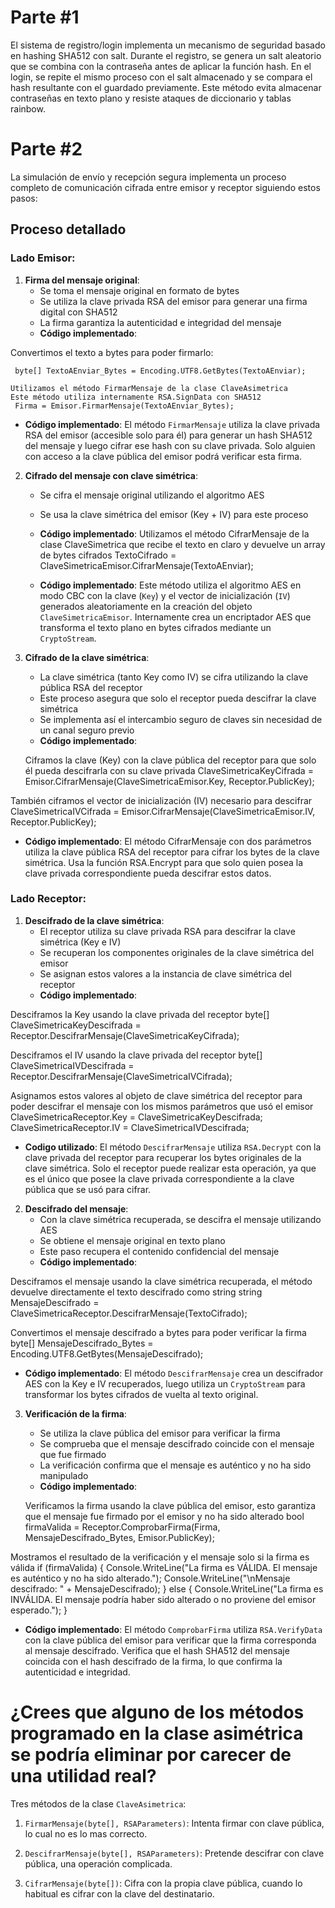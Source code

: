 # Parte #1

El sistema de registro/login implementa un mecanismo de seguridad basado en hashing SHA512 con salt. Durante el registro, se genera un salt aleatorio que se combina con la contraseña antes de aplicar la función hash. En el login, se repite el mismo proceso con el salt almacenado y se compara el hash resultante con el guardado previamente. Este método evita almacenar contraseñas en texto plano y resiste ataques de diccionario y tablas rainbow.

# Parte #2

La simulación de envío y recepción segura implementa un proceso completo de comunicación cifrada entre emisor y receptor siguiendo estos pasos:

## Proceso detallado

### Lado Emisor:

1. **Firma del mensaje original**: 
   - Se toma el mensaje original en formato de bytes
   - Se utiliza la clave privada RSA del emisor para generar una firma digital con SHA512
   - La firma garantiza la autenticidad e integridad del mensaje
   - **Código implementado**: 

Convertimos el texto a bytes para poder firmarlo:

     byte[] TextoAEnviar_Bytes = Encoding.UTF8.GetBytes(TextoAEnviar);
     
    Utilizamos el método FirmarMensaje de la clase ClaveAsimetrica
    Este método utiliza internamente RSA.SignData con SHA512
     Firma = Emisor.FirmarMensaje(TextoAEnviar_Bytes);

   - **Código implementado**: El método `FirmarMensaje` utiliza la clave privada RSA del emisor (accesible solo para él) para generar un hash SHA512 del mensaje y luego cifrar ese hash con su clave privada. Solo alguien con acceso a la clave pública del emisor podrá verificar esta firma.

2. **Cifrado del mensaje con clave simétrica**:
   - Se cifra el mensaje original utilizando el algoritmo AES
   - Se usa la clave simétrica del emisor (Key + IV) para este proceso
   - **Código implementado**: 
Utilizamos el método CifrarMensaje de la clase ClaveSimetrica que recibe el texto en claro y devuelve un array de bytes cifrados
     TextoCifrado = ClaveSimetricaEmisor.CifrarMensaje(TextoAEnviar);

   - **Código implementado**: Este método utiliza el algoritmo AES en modo CBC con la clave (`Key`) y el vector de inicialización (`IV`) generados aleatoriamente en la creación del objeto `ClaveSimetricaEmisor`. Internamente crea un encriptador AES que transforma el texto plano en bytes cifrados mediante un `CryptoStream`.

3. **Cifrado de la clave simétrica**:
   - La clave simétrica (tanto Key como IV) se cifra utilizando la clave pública RSA del receptor
   - Este proceso asegura que solo el receptor pueda descifrar la clave simétrica
   - Se implementa así el intercambio seguro de claves sin necesidad de un canal seguro previo
   - **Código implementado**:

   Ciframos la clave (Key) con la clave pública del receptor para que solo él pueda descifrarla con su clave privada
     ClaveSimetricaKeyCifrada = Emisor.CifrarMensaje(ClaveSimetricaEmisor.Key, Receptor.PublicKey);
     
También ciframos el vector de inicialización (IV) necesario para descifrar
     ClaveSimetricaIVCifrada = Emisor.CifrarMensaje(ClaveSimetricaEmisor.IV, Receptor.PublicKey);

   - **Código implementado**: El método CifrarMensaje con dos parámetros utiliza la clave pública RSA del receptor para cifrar los bytes de la clave simétrica. Usa la función RSA.Encrypt para que solo quien posea la clave privada correspondiente pueda descifrar estos datos.

### Lado Receptor:

1. **Descifrado de la clave simétrica**:
   - El receptor utiliza su clave privada RSA para descifrar la clave simétrica (Key e IV)
   - Se recuperan los componentes originales de la clave simétrica del emisor
   - Se asignan estos valores a la instancia de clave simétrica del receptor
   - **Código implementado**:

Desciframos la Key usando la clave privada del receptor
     byte[] ClaveSimetricaKeyDescifrada = Receptor.DescifrarMensaje(ClaveSimetricaKeyCifrada);
     
Desciframos el IV usando la clave privada del receptor
     byte[] ClaveSimetricaIVDescifrada = Receptor.DescifrarMensaje(ClaveSimetricaIVCifrada);
     
 Asignamos estos valores al objeto de clave simétrica del receptor para poder descifrar el mensaje con los mismos parámetros que usó el emisor
     ClaveSimetricaReceptor.Key = ClaveSimetricaKeyDescifrada;
     ClaveSimetricaReceptor.IV = ClaveSimetricaIVDescifrada;

   - **Codigo utilizado**: El método `DescifrarMensaje` utiliza `RSA.Decrypt` con la clave privada del receptor para recuperar los bytes originales de la clave simétrica. Solo el receptor puede realizar esta operación, ya que es el único que posee la clave privada correspondiente a la clave pública que se usó para cifrar.

2. **Descifrado del mensaje**:
   - Con la clave simétrica recuperada, se descifra el mensaje utilizando AES
   - Se obtiene el mensaje original en texto plano
   - Este paso recupera el contenido confidencial del mensaje
   - **Código implementado**:

Desciframos el mensaje usando la clave simétrica recuperada, el método devuelve directamente el texto descifrado como string
     string MensajeDescifrado = ClaveSimetricaReceptor.DescifrarMensaje(TextoCifrado);
     
Convertimos el mensaje descifrado a bytes para poder verificar la firma
     byte[] MensajeDescifrado_Bytes = Encoding.UTF8.GetBytes(MensajeDescifrado);

   - **Código implementado**: El método `DescifrarMensaje` crea un descifrador AES con la Key e IV recuperados, luego utiliza un `CryptoStream` para transformar los bytes cifrados de vuelta al texto original.
3. **Verificación de la firma**:
   - Se utiliza la clave pública del emisor para verificar la firma
   - Se comprueba que el mensaje descifrado coincide con el mensaje que fue firmado
   - La verificación confirma que el mensaje es auténtico y no ha sido manipulado
   - **Código implementado**:

    Verificamos la firma usando la clave pública del emisor, esto garantiza que el mensaje fue firmado por el emisor y no ha sido alterado
     bool firmaValida = Receptor.ComprobarFirma(Firma, MensajeDescifrado_Bytes, Emisor.PublicKey);
     
Mostramos el resultado de la verificación y el mensaje solo si la firma es válida
     if (firmaValida) {
         Console.WriteLine("La firma es VÁLIDA. El mensaje es auténtico y no ha sido alterado.");
         Console.WriteLine("\nMensaje descifrado: " + MensajeDescifrado);
     } else {
         Console.WriteLine("La firma es INVÁLIDA. El mensaje podría haber sido alterado o no proviene del emisor esperado.");
     }
   - **Código implementado**: El método `ComprobarFirma` utiliza `RSA.VerifyData` con la clave pública del emisor para verificar que la firma corresponda al mensaje descifrado. Verifica que el hash SHA512 del mensaje coincida con el hash descifrado de la firma, lo que confirma la autenticidad e integridad.

# ¿Crees que alguno de los métodos programado en la clase asimétrica se podría eliminar por carecer de una utilidad real?

Tres métodos de la clase `ClaveAsimetrica`:

1. `FirmarMensaje(byte[], RSAParameters)`: Intenta firmar con clave pública, lo cual no es lo mas correcto.

2. `DescifrarMensaje(byte[], RSAParameters)`: Pretende descifrar con clave pública, una operación complicada. 

3. `CifrarMensaje(byte[])`: Cifra con la propia clave pública, cuando lo habitual es cifrar con la clave del destinatario.



